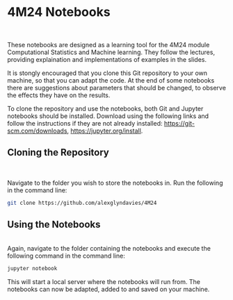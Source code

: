 <h1>4M24 Notebooks</h1> <br/>

These notebooks are designed as a learning tool for the 4M24 module Computational Statistics and Machine learning.  They follow the lectures, providing explaination and implementations of examples in the slides. <br/>

It is stongly encouraged that you clone this Git repository to your own machine, so that you can adapt the code. At the end of some notebooks there are suggestions about parameters that should be changed, to observe the effects they have on the results. <br/>

To clone the repository and use the notebooks, both Git and Jupyter notebooks should be installed.  Download using the following links and follow the instructions if they are not already installed: https://git-scm.com/downloads, https://jupyter.org/install. <br/>

<h2>Cloning the Repository</h2> <br/>

Navigate to the folder you wish to store the notebooks in.  Run the following in the command line: <br/>

```bash 
git clone https://github.com/alexglyndavies/4M24
```

<h2>Using the Notebooks</h2> <br/>
Again, navigate to the folder containing the notebooks and execute the following command in the command line: <br/>

```bash 
jupyter notebook
```

This will start a local server where the notebooks will run from.  The notebooks can now be adapted, added to and saved on your machine.